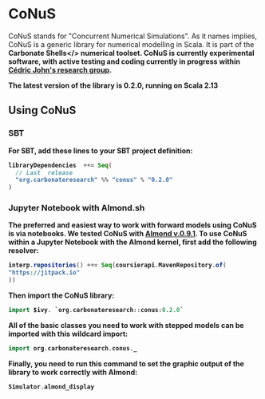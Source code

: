 # CoNuS
CoNuS stands for "Concurrent Numerical Simulations". As it names implies, CoNuS is a generic library for numerical modelling in Scala. It is part of the <b>Carbonate Shells</> numerical toolset. CoNuS is currently experimental software, with active testing and coding currently in progress within <a href="http//www.carbonateresearch.org">Cédric John's research group</a>.

The latest version of the library is 0.2.0, running on Scala 2.13

## Using CoNuS

### SBT

For SBT, add these lines to your SBT project definition:

```scala
libraryDependencies  ++= Seq(
  // Last  release
  "org.carbonateresearch" %% "conus" % "0.2.0"
)
```

### Jupyter Notebook with Almond.sh

The preferred and easiest way to work with forward models using CoNuS is via notebooks. We tested CoNuS with <a href="https://almond.sh/versions">Almond v.0.9.1</a>. To use CoNuS within a Jupyter Notebook with the Almond kernel, first add the following resolver:

```scala
interp.repositories() ++= Seq(coursierapi.MavenRepository.of(
"https://jitpack.io"
))
```
Then import the CoNuS library:

```scala
import $ivy. `org.carbonateresearch::conus:0.2.0`
```
All of the basic classes you need to work with stepped models can be imported with this wildcard import:

```scala
import org.carbonateresearch.conus._
```
Finally, you need to run this command to set the graphic output of the library to work correctly with Almond:
```scala
Simulator.almond_display
```
